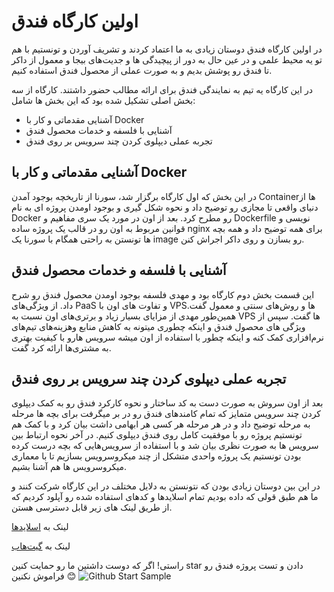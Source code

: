 # اولین کارگاه فندق

در اولین کارگاه فندق دوستان زیادی به ما اعتماد کردند و تشریف آوردن و تونستیم با هم تو یه محیط علمی و در عین حال به دور از پیچیدگی ها و جدیت‌های بیجا و معمول از داکر تا فندق رو پوشش بدیم و به صورت عملی از محصول فندق استفاده کنیم.

در این کارگاه یه تیم به نمایندگی فندق برای ارائه مطالب حضور داشتند.
کارگاه از سه بخش اصلی تشکیل شده بود که این بخش ها شامل:

-   آشنایی مقدماتی و کار با Docker
-   آشنایی با فلسفه و خدمات محصول فندق
-   تجربه عملی دیپلوی کردن چند سرویس بر روی فندق


##  آشنایی مقدماتی و کار با Docker

در این بخش که اول کارگاه برگزار شد، سورنا از تاریخچه بوجود آمدن  Containerها از دنیای واقعی تا مجازی رو توضیح داد و نحوه شکل گیری و بوجود اومدن پروژه ای به نام Docker رو مطرح کرد.
بعد از اون در مورد یک سری مفاهیم و Dockerfile نویسی و قوانین مربوط به اون رو در قالب یک پروژه ساده nginx برای همه توضیح داد و همه بچه ها تونستن به راحتی همگام با سورنا یک image  رو بسازن و روی داکر اجراش کنن.


## آشنایی با فلسفه و خدمات محصول فندق

این قسمت بخش دوم کارگاه بود و مهدی فلسفه بوجود اومدن محصول فندق رو شرح داد.
از ویژگی‌های PaaS و تفاوت های اون با VPSها و روش‌های سنتی و معمول گفت.
همین‌طور مهدی از مزایای بسیار زیاد و برتری‌های اون نسبت به VPS ها گفت. سپس از ویژگی های محصول فندق و اینکه چطوری میتونه به کاهش منابع وهزینه‌های تیم‌های نرم‌افزاری کمک کنه و اینکه چطور با استفاده از اون میشه سرویس هارو با کیفیت بهتری به مشتری‌ها ارائه کرد گفت.

## تجربه عملی دیپلوی کردن چند سرویس بر روی فندق

بعد از اون سروش به صورت دست به کد ساختار و نحوه کارکرد فندق رو به کمک دیپلوی کردن چند سرویس متمایز که تمام کامندهای فندق رو در بر میگرفت برای بچه ها مرحله به مرحله توضیح داد و در هر مرحله هر کسی هر ابهامی داشت بیان کرد و با کمک هم تونستیم پروژه رو با موفقیت کامل روی فندق دیپلوی کنیم.
در آخر نحوه ارتباط بین سرویس ها به صورت نظری بیان شد و با استفاده از سرویس‌هایی که بچه درست کرده بودن تونستیم یک پروژه واحدی متشکل از چند میکروسرویس بسازیم تا با معماری میکروسرویس ها هم آشنا بشیم.



در این بین دوستان زیادی بودن که نتونستن به دلایل مختلف در این کارگاه شرکت کنند و ما هم طبق قولی که داده بودیم تمام اسلایدها و کدهای استفاده شده رو آپلود کردیم که از طریق لینک های زیر قابل دسترسی هستن.

لینک به [اسلایدها](https://www.slideshare.net/ssarabadani/fandogh-cloud-workshop-slides)


لینک به [گیت‌هاب](https://github.com/fandoghpaas/fandogh-workshop) 


راستی!
اگر که دوست داشتین ما رو حمایت کنین star دادن و تست پروژه فندق رو فراموش نکنین 😊
![Github Start Sample](/articles/github_star.png "Github Start Sample")
